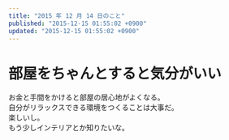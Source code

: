 ```yaml
---
title: "2015 年 12 月 14 日のこと"
published: "2015-12-15 01:55:02 +0900"
updated: "2015-12-15 01:55:02 +0900"
---
```


# 部屋をちゃんとすると気分がいい

お金と手間をかけると部屋の居心地がよくなる。  
自分がリラックスできる環境をつくることは大事だ。  
楽しいし。  
もう少しインテリアとか知りたいな。
